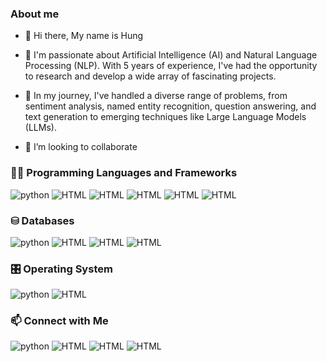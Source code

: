 
<h3> About me</h3>

* 👋 Hi there, My name is Hung

* 👀 I'm passionate about Artificial Intelligence (AI) and Natural Language Processing (NLP). With 5 years of experience, I've had the opportunity to research and develop a wide array of fascinating projects.

* 🌱 In my journey, I've handled a diverse range of problems, from sentiment analysis, named entity recognition, question answering, and text generation to emerging techniques like Large Language Models (LLMs).

* 💞️ I’m looking to collaborate

<h3>👨‍💻 Programming Languages and Frameworks</h3>


<p>
    <img alt="python" src="https://img.shields.io/badge/python-3670A0?logo=python&logoColor=ffdd54">
    <img alt="HTML" src="https://img.shields.io/badge/PyTorch-%23EE4C2C.svg?logo=PyTorch&logoColor=white">
    <img alt="HTML" src="https://img.shields.io/badge/flask-%23000.svg?logo=flask&logoColor=white">
    <img alt="HTML" src="https://img.shields.io/badge/scikit--learn-%23F7931E.svg?logo=scikit-learn&logoColor=white">
    <img alt="HTML" src="https://img.shields.io/badge/pandas-%23150458.svg?logo=pandas&logoColor=white">
    <img alt="HTML" src="https://img.shields.io/badge/numpy-%23013243.svg?logo=numpy&logoColor=white">
</p>


<h3>⛁ Databases</h3>


<p>
    <img alt="python" src="https://img.shields.io/badge/mysql-%2300f.svg?logo=mysql&logoColor=white">
    <img alt="HTML" src="https://img.shields.io/badge/redis-%23DD0031.svg?logo=redis&logoColor=white">
    <img alt="HTML" src="https://img.shields.io/badge/-ElasticSearch-005571?logo=elasticsearch">
    <img alt="HTML" src="https://img.shields.io/badge/sqlite-%2307405e.svg?logo=sqlite&logoColor=white">
</p>

<h3>🎛️ Operating System</h3>
<p>
    <img alt="python" src="https://img.shields.io/badge/mac%20os-000000?logo=macos&logoColor=F0F0F0">
    <img alt="HTML" src="https://img.shields.io/badge/Ubuntu-E95420?logo=ubuntu&logoColor=white">
</p>


<h3>📫 Connect with Me</h3>
<p>
    <img alt="python" src="https://img.shields.io/badge/linkedin-%230077B5.svg?logo=linkedin&logoColor=white">
    <img alt="HTML" src="https://img.shields.io/badge/github-%23121011.svg?logo=github&logoColor=white">
    <img alt="HTML" src="https://img.shields.io/badge/Telegram-2CA5E0?logo=telegram&logoColor=white">
    <img alt="HTML" src="https://img.shields.io/badge/-Hackerrank-2EC866?logo=HackerRank&logoColor=white">
</p>

